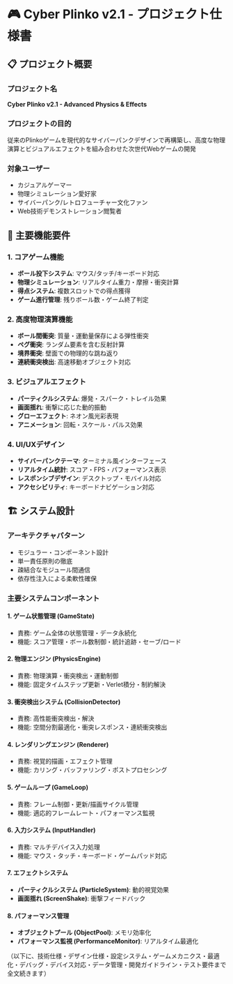 
# 🎮 Cyber Plinko v2.1 - プロジェクト仕様書

## 📋 プロジェクト概要

### プロジェクト名
**Cyber Plinko v2.1 - Advanced Physics & Effects**

### プロジェクトの目的
従来のPlinkoゲームを現代的なサイバーパンクデザインで再構築し、高度な物理演算とビジュアルエフェクトを組み合わせた次世代Webゲームの開発

### 対象ユーザー
- カジュアルゲーマー
- 物理シミュレーション愛好家
- サイバーパンク/レトロフューチャー文化ファン
- Web技術デモンストレーション閲覧者

## 🎯 主要機能要件

### 1. コアゲーム機能
- **ボール投下システム**: マウス/タッチ/キーボード対応
- **物理シミュレーション**: リアルタイム重力・摩擦・衝突計算
- **得点システム**: 複数スロットでの得点獲得
- **ゲーム進行管理**: 残りボール数・ゲーム終了判定

### 2. 高度物理演算機能
- **ボール間衝突**: 質量・運動量保存による弾性衝突
- **ペグ衝突**: ランダム要素を含む反射計算
- **境界衝突**: 壁面での物理的な跳ね返り
- **連続衝突検出**: 高速移動オブジェクト対応

### 3. ビジュアルエフェクト
- **パーティクルシステム**: 爆発・スパーク・トレイル効果
- **画面揺れ**: 衝撃に応じた動的振動
- **グローエフェクト**: ネオン風光彩表現
- **アニメーション**: 回転・スケール・パルス効果

### 4. UI/UXデザイン
- **サイバーパンクテーマ**: ターミナル風インターフェース
- **リアルタイム統計**: スコア・FPS・パフォーマンス表示
- **レスポンシブデザイン**: デスクトップ・モバイル対応
- **アクセシビリティ**: キーボードナビゲーション対応

## 🏗️ システム設計

### アーキテクチャパターン
- モジュラー・コンポーネント設計
- 単一責任原則の徹底
- 疎結合なモジュール間通信
- 依存性注入による柔軟性確保

### 主要システムコンポーネント
#### 1. ゲーム状態管理 (GameState)
- 責務: ゲーム全体の状態管理・データ永続化
- 機能: スコア管理・ボール数制御・統計追跡・セーブ/ロード

#### 2. 物理エンジン (PhysicsEngine)
- 責務: 物理演算・衝突検出・運動制御
- 機能: 固定タイムステップ更新・Verlet積分・制約解決

#### 3. 衝突検出システム (CollisionDetector)
- 責務: 高性能衝突検出・解決
- 機能: 空間分割最適化・衝突レスポンス・連続衝突検出

#### 4. レンダリングエンジン (Renderer)
- 責務: 視覚的描画・エフェクト管理
- 機能: カリング・バッファリング・ポストプロセシング

#### 5. ゲームループ (GameLoop)
- 責務: フレーム制御・更新/描画サイクル管理
- 機能: 適応的フレームレート・パフォーマンス監視

#### 6. 入力システム (InputHandler)
- 責務: マルチデバイス入力処理
- 機能: マウス・タッチ・キーボード・ゲームパッド対応

#### 7. エフェクトシステム
- **パーティクルシステム (ParticleSystem)**: 動的視覚効果
- **画面揺れ (ScreenShake)**: 衝撃フィードバック

#### 8. パフォーマンス管理
- **オブジェクトプール (ObjectPool)**: メモリ効率化
- **パフォーマンス監視 (PerformanceMonitor)**: リアルタイム最適化

（以下に、技術仕様・デザイン仕様・設定システム・ゲームメカニクス・最適化・デバッグ・デバイス対応・データ管理・開発ガイドライン・テスト要件まで全文続きます）

